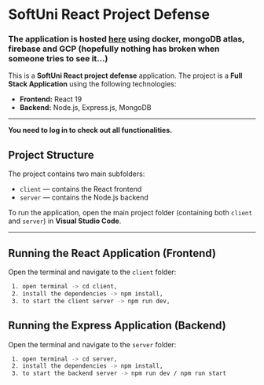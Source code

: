 # SoftUni React Project Defense
### The application is hosted [here](https://ss-server-455514.web.app) using docker, mongoDB atlas, firebase and GCP (hopefully nothing has broken when someone tries to see it...)
This is a **SoftUni React project defense** application. The project is a **Full Stack Application** using the following technologies:

- **Frontend:** React 19  
- **Backend:** Node.js, Express.js, MongoDB

---
**You need to log in to check out all functionalities.**
## Project Structure

The project contains two main subfolders:

- `client` — contains the React frontend
- `server` — contains the Node.js backend

To run the application, open the main project folder (containing both `client` and `server`) in **Visual Studio Code**.

---

## Running the React Application (Frontend)

Open the terminal and navigate to the `client` folder:
   ```bash
    1. open terminal -> cd client, 
    2. install the dependencies -> npm install,
    3. to start the client server -> npm run dev,
   ```
## Running the Express Application (Backend)

Open the terminal and navigate to the `server` folder:
   ```bash
    1. open terminal -> cd server, 
    2. install the dependencies -> npm install,
    3. to start the backend server -> npm run dev / npm run start
   ```
